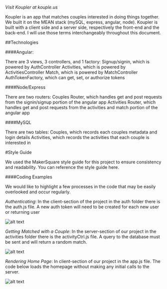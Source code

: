 
*Visit Koupler at kouple.us*

Koupler is an app that matches couples interested in doing things together. We built it on the MEAN stack (mySQL, express, angular, node). Koupler is built with a client side and a server side, respectively the front-end and the back-end. I will use those terms interchangeably throughout this document. 

##Technologies

####Angular: 

There are 3 views, 3 controllers, and 1 factory:
Signup/signin, which is powered by AuthController
Activities, which is powered by ActivitiesController
Match, which is powered by MatchController
AuthTokenFactory, which can get, set, or authorize tokens

####Node/Express

There are two routers:
Couples Router, which handles get and post requests from the signin/signup portion of the angular app
Activities Router, which handles get and post requests from the activities and match portion of the angular app

####MySQL

There are two tables:
Couples, which records each couples metadata and login details
Activities, which records the activities that each couple is interested in

#Style Guide

We used the MakerSquare style guide for this project to ensure consistency and readability. You can reference the style guide here. 

####Coding Examples

We would like to highlight a few processes in the code that may be easily overlooked and occur regularly. 

*Authenticating*: In the client-section of the project in the auth folder there is the auth.js file. A new auth token will need to be created for each new user or returning user

![alt text](http://s19.postimg.org/p4cnke94j/kouple1.png)

*Getting Matched with a Couple*: In the server-section of our project in the activities folder there is the activityCtrl.js file. A query to the database must be sent and will return a random match. 

![alt text](http://s19.postimg.org/d17bwty2b/kouple2.png)

*Rendering Home Page*: In client-section of our project in the app.js file. The code below loads the homepage without making any initial calls to the server. 

![alt text](http://s19.postimg.org/rj4j4tpdf/kouple_3.png)
